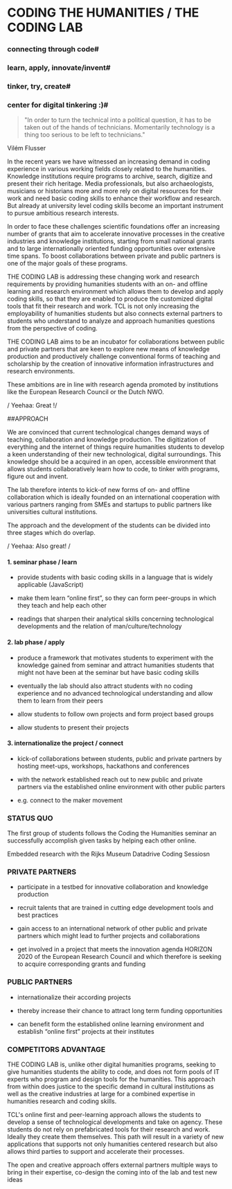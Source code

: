 # CODING THE HUMANITIES / THE CODING LAB
### connecting through code#
### learn, apply, innovate/invent#
### tinker, try, create#
### center for digital tinkering :)#


> "In order to turn the technical into a political question, it 
> has to be taken out of the hands of technicians. Momentarily 
> technology is a thing too serious to be left to technicians."

Vilém Flusser


In the recent years we have witnessed an increasing demand in coding
experience in various working fields closely related to the humanities.
Knowledge institutions require programs to archive, search, digitize
and present their rich heritage. Media professionals, but also
archaeologists, musicians or historians more and more rely on digital
resources for their work and need basic coding skills to enhance their
workflow and research. But already at university level coding skills
become an important instrument to pursue ambitious research interests.

In order to face these challenges scientific foundations offer an
increasing number of grants that aim to accelerate innovative processes
in the creative industries and knowledge institutions, starting from
small national grants and to large internationally oriented funding
opportunities over extensive time spans. To boost collaborations between
private and public partners is one of the major goals of these programs.

THE CODING LAB is addressing these changing work and research
requirements by providing humanities students with an on- and offline
learning and research environment which allows them to develop and
apply coding skills, so that they are enabled to produce the customized
digital tools that fit their research and work. TCL is not only
increasing the employability of humanities students but also connects
external partners to students who understand to analyze and approach
humanities questions from the perspective of coding.

THE CODING LAB aims to be an incubator for collaborations between public
and private partners that are keen to explore new means of knowledge
production and productively challenge conventional forms of teaching and
scholarship by the creation of innovative information infrastructures
and research environments.

These ambitions are in line with research agenda promoted by
institutions like the European Research Council or the Dutch NWO.


/ Yeehaa: Great !/

  
##APPROACH 

We are convinced that current technological changes demand ways of
teaching, collaboration and knowledge production. The digitization
of everything and the internet of things require humanities students
to develop a keen understanding of their new technological, digital
surroundings. This knowledge should be a acquired in an open, accessible
environment that allows students collaboratively learn how to code, to
tinker with programs, figure out and invent.
	
The lab therefore intents to kick-of new forms of on- and offline
collaboration which is ideally founded on an international cooperation
with various partners ranging from SMEs and startups to public partners
like universities cultural institutions.

The approach and the development of the students can be divided into
three stages which do overlap.

/ Yeehaa: Also great! /


#### 1. seminar phase / learn 

+ provide students with basic coding skills in a language that is widely
applicable (JavaScript)

+ make them learn “online first”, so they can form peer-groups in
which they teach and help each other

+ readings that sharpen their analytical skills concerning technological
developments and the relation of man/culture/technology


#### 2. lab phase / apply

+ produce a framework that motivates students to experiment with the
knowledge gained from seminar and attract humanities students that might
not have been at the seminar but have basic coding skills

+ eventually the lab should also attract students with no coding
experience and no advanced technological understanding and allow them to
learn from their peers

+ allow students to follow own projects and form project based groups

+ allow students to present their projects

#### 3. internationalize the project / connect

+ kick-of collaborations between students, public and private partners
by hosting meet-ups, workshops, hackathons and conferences

+ with the network established reach out to new public and private
partners via the established online environment with other public
parters

+ e.g. connect to the maker movement


### STATUS QUO

The first group of students follows the Coding the Humanities seminar
an successfully accomplish given tasks by helping each other online.

Embedded research with the Rijks Museum Datadrive Coding Sessiosn


### PRIVATE PARTNERS

+ participate in a testbed for innovative collaboration and knowledge production

+ recruit talents that are trained in cutting edge development tools and
best practices

+ gain access to an international network of other public and private
partners which might lead to further projects and collaborations

+ get involved in a project that meets the innovation agenda HORIZON
2020 of the European Research Council and which therefore is seeking to
acquire corresponding grants and funding


### PUBLIC PARTNERS 

+ internationalize their according projects 

+ thereby increase their chance to attract long term funding opportunities

+ can benefit form the established online learning environment and
establish “online first” projects at their institutes


### COMPETITORS ADVANTAGE 

THE CODING LAB is, unlike other digital humanities programs, seeking to
give humanities students the ability to code, and does not form pools
of IT experts who program and design tools for the humanities. This
approach from within does justice to the specific demand in cultural
institutions as well as the creative industries at large for a combined
expertise in humanities research and coding skills.

TCL's online first and peer-learning approach allows the students to
develop a sense of technological developments and take on agency. These
students do not rely on prefabricated tools for their research and work.
Ideally they create them themselves. This path will result in a variety
of new applications that supports not only humanities centered research
but also allows third parties to support and accelerate their processes.

The open and creative approach offers external partners multiple ways to
bring in their expertise, co-design the coming into of the lab and test
new ideas
